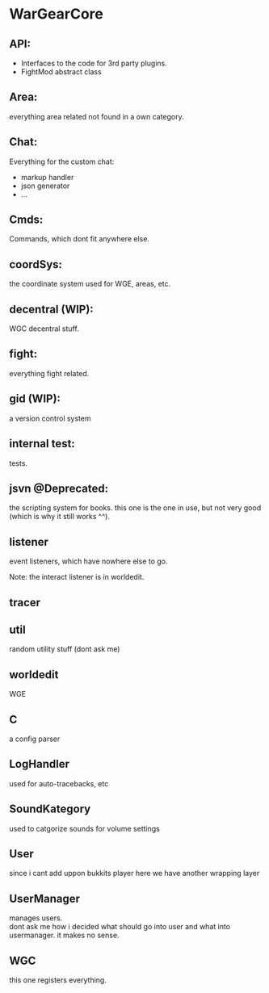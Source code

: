 # WarGearCore
## API:
- Interfaces to the code for 3rd party plugins.
- FightMod abstract class

## Area:
everything area related not found in a own category.

## Chat:
Everything for the custom chat:
- markup handler
- json generator
- ...

## Cmds:
Commands, which dont fit anywhere else.

## coordSys:
the coordinate system used for WGE, areas, etc.

## decentral (WIP):
WGC decentral stuff.

## fight:
everything fight related.

## gid (WIP):
a version control system

## internal test:
tests.

## jsvn @Deprecated:
the scripting system for books.
this one is the one in use, but not very good (which is why
it still works ^^).  

## listener
event listeners, which have nowhere else to go.

Note: the interact listener is in worldedit.

## tracer

## util
random utility stuff (dont ask me)

## worldedit
WGE

## C
a config parser

## LogHandler
used for auto-tracebacks, etc

## SoundKategory
used to catgorize sounds for volume settings

## User
since i cant add uppon bukkits player here we have another wrapping layer

## UserManager
manages users.  
dont ask me how i decided what should go into user and what into usermanager. it makes no sense.

## WGC
this one registers everything.



